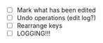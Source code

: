 - [ ] Mark what has been edited
- [ ] Undo operations (edit log?)
- [ ] Rearrange keys
- [ ] LOGGING!!!
